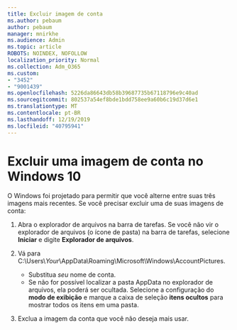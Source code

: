 ```yaml
---
title: Excluir imagem de conta
ms.author: pebaum
author: pebaum
manager: mnirkhe
ms.audience: Admin
ms.topic: article
ROBOTS: NOINDEX, NOFOLLOW
localization_priority: Normal
ms.collection: Adm_O365
ms.custom:
- "3452"
- "9001439"
ms.openlocfilehash: 5226da86643db58b39687735b67118796e9c40ad
ms.sourcegitcommit: 802537a54ef8bde1bdd758ee9a60b6c19d37d6e1
ms.translationtype: MT
ms.contentlocale: pt-BR
ms.lasthandoff: 12/19/2019
ms.locfileid: "40795941"
---
```

# <a name="delete-an-account-picture-in-windows-10"></a>Excluir uma imagem de conta no Windows 10

O Windows foi projetado para permitir que você alterne entre suas três imagens mais recentes. Se você precisar excluir uma de suas imagens de conta:

1. Abra o explorador de arquivos na barra de tarefas. Se você não vir o explorador de arquivos (o ícone de pasta) na barra de tarefas, selecione **Iniciar** e digite **Explorador de arquivos**.

2. Vá para C:\Users\\*Your*\AppData\Roaming\Microsoft\Windows\AccountPictures. 
    - Substitua *seu* nome de conta.
    - Se não for possível localizar a pasta AppData no explorador de arquivos, ela poderá ser ocultada. Selecione a configuração do **modo de exibição** e marque a caixa de seleção **itens ocultos** para mostrar todos os itens em uma pasta.

3. Exclua a imagem da conta que você não deseja mais usar.
 
 